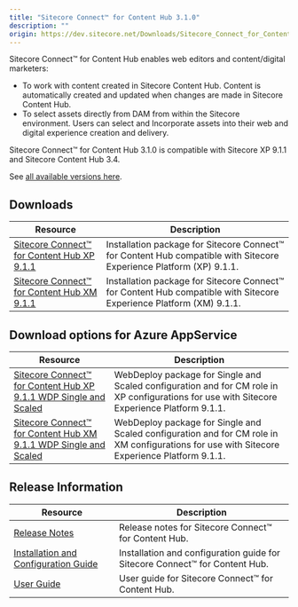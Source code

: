 ```yaml
---
title: "Sitecore Connect™ for Content Hub 3.1.0"
description: ""
origin: https://dev.sitecore.net/Downloads/Sitecore_Connect_for_Content_Hub/3x/Sitecore_Connect_for_Content_Hub_310.aspx
---
```


Sitecore Connect™ for Content Hub enables web editors and content/digital marketers:
-   To work with content created in Sitecore Content Hub. Content is automatically created and updated when changes are made in Sitecore Content Hub.
-   To select assets directly from DAM from within the Sitecore environment. Users can select and Incorporate assets into their web and digital experience creation and delivery.

Sitecore Connect™ for Content Hub 3.1.0 is compatible with Sitecore XP 9.1.1 and Sitecore Content Hub 3.4.

See [all available versions here](/downloads/Sitecore_Connect_for_Content_Hub).

## Downloads

 | Resource | Description |
 | --- | --- |
 | [Sitecore Connect™ for Content Hub XP 9.1.1](https://scdp.blob.core.windows.net/downloads/Sitecore%20Connect%20for%20Content%20Hub/3x/Sitecore%20Connect%20for%20Content%20Hub%20310/Secure/Sitecore%20Connect%20for%20Content%20Hub%20XP%20for%209.1.1%20v.%203.1.0%20rev.%2000188.zip) | Installation package for Sitecore Connect™ for Content Hub compatible with Sitecore Experience Platform (XP) 9.1.1. |
 | [Sitecore Connect™ for Content Hub XM 9.1.1](https://scdp.blob.core.windows.net/downloads/Sitecore%20Connect%20for%20Content%20Hub/3x/Sitecore%20Connect%20for%20Content%20Hub%20310/Secure/Sitecore%20Connect%20for%20Content%20Hub%20XM%20for%209.1.1%20v.%203.1.0%20rev.%2000188.zip) | Installation package for Sitecore Connect™ for Content Hub compatible with Sitecore Experience Platform (XM) 9.1.1. |

## Download options for Azure AppService

 | Resource | Description |
 | --- | --- |
 | [Sitecore Connect™ for Content Hub XP 9.1.1 WDP Single and Scaled](https://scdp.blob.core.windows.net/downloads/Sitecore%20Connect%20for%20Content%20Hub/3x/Sitecore%20Connect%20for%20Content%20Hub%20310/Secure/Sitecore%20Connect%20for%20Content%20Hub%20XP%20for%209.1.1%20v.%203.1.0%20rev.%2000188.scwdp.zip) | WebDeploy package for Single and Scaled configuration and for CM role in XP configurations for use with Sitecore Experience Platform 9.1.1. |
 | [Sitecore Connect™ for Content Hub XM 9.1.1 WDP Single and Scaled](https://scdp.blob.core.windows.net/downloads/Sitecore%20Connect%20for%20Content%20Hub/3x/Sitecore%20Connect%20for%20Content%20Hub%20310/Secure/Sitecore%20Connect%20for%20Content%20Hub%20XM%20for%209.1.1%20v.%203.1.0%20rev.%2000188.scwdp.zip) | WebDeploy package for Single and Scaled configuration and for CM role in XM configurations for use with Sitecore Experience Platform 9.1.1. |

## Release Information

 | Resource | Description |
 | --- | --- |
 | [Release Notes](/downloads/Sitecore_Connect_for_Content_Hub/3x/Sitecore_Connect_for_Content_Hub_310/Release_Notes) | Release notes for Sitecore Connect™ for Content Hub. |
 | [Installation and Configuration Guide](https://scdp.blob.core.windows.net/downloads/Sitecore%20Connect%20for%20Content%20Hub/3x/Sitecore%20Connect%20for%20Content%20Hub%20310/Secure/Sitecore_Connect_for_Content_Hub_3_1_Installation_Guide-en.pdf) | Installation and configuration guide for Sitecore Connect™ for Content Hub. |
 | [User Guide](https://scdp.blob.core.windows.net/downloads/Sitecore%20Connect%20for%20Content%20Hub/3x/Sitecore%20Connect%20for%20Content%20Hub%20310/Secure/Sitecore_Connect_for_Content_Hub_3_1_user_guide-en.pdf) | User guide for Sitecore Connect™ for Content Hub. |